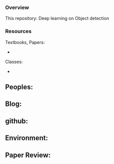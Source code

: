 ### Overview
This repository: Deep learning on Object detection

### Resources

Textbooks, Papers:

-

Classes:

-

Peoples:
-


Blog:
-

github:
-

Environment:
-


Paper Review:
-
